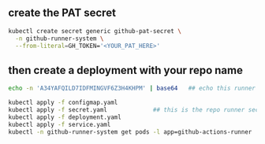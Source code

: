 ## create the PAT secret
```sh
kubectl create secret generic github-pat-secret \
  -n github-runner-system \
  --from-literal=GH_TOKEN='<YOUR_PAT_HERE>'
```

## then create a deployment with your repo name
```sh
echo -n 'A34YAFQILD7IDFMINGVF6Z3H4KHPM' | base64   ## echo this runner token and add to secret.yaml

kubectl apply -f configmap.yaml
kubectl apply -f secret.yaml             ## this is the repo runner secret
kubectl apply -f deployment.yaml
kubectl apply -f service.yaml
kubectl -n github-runner-system get pods -l app=github-actions-runner
```